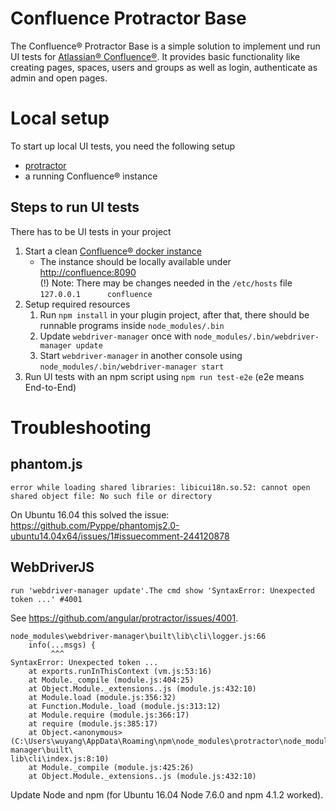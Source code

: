 # Confluence Protractor Base
The Confluence&reg; Protractor Base is a simple solution to implement und run UI tests for [Atlassian&reg; Confluence&reg;](https://www.atlassian.com/software/confluence).
It provides basic functionality like creating pages, spaces, users and groups as well as login, authenticate as admin and open pages.  

# Local setup
To start up local UI tests, you need the following setup
- [protractor](http://www.protractortest.org)
- a running Confluence&reg; instance

## Steps to run UI tests
There has to be UI tests in your project
1. Start a clean [Confluence&reg; docker instance](https://hub.docker.com/r/atlassian/confluence-server/)
   - The instance should be locally available under <http://confluence:8090>\
     (!) Note: There may be changes needed in the `/etc/hosts` file `127.0.0.1      confluence`
1. Setup required resources
   1. Run `npm install` in your plugin project, after that, there should be runnable programs inside `node_modules/.bin`
   1. Update `webdriver-manager` once with `node_modules/.bin/webdriver-manager update`
   1. Start `webdriver-manager` in another console using `node_modules/.bin/webdriver-manager start`
1. Run UI tests with an npm script using `npm run test-e2e` (e2e means End-to-End)

# Troubleshooting
## phantom.js
```text
error while loading shared libraries: libicui18n.so.52: cannot open shared object file: No such file or directory
```
On Ubuntu 16.04 this solved the issue: <https://github.com/Pyppe/phantomjs2.0-ubuntu14.04x64/issues/1#issuecomment-244120878>

## WebDriverJS
```text
run 'webdriver-manager update'.The cmd show 'SyntaxError: Unexpected token ...' #4001
```
See https://github.com/angular/protractor/issues/4001.

```text
node_modules\webdriver-manager\built\lib\cli\logger.js:66
    info(...msgs) {
         ^^^
SyntaxError: Unexpected token ...
    at exports.runInThisContext (vm.js:53:16)
    at Module._compile (module.js:404:25)
    at Object.Module._extensions..js (module.js:432:10)
    at Module.load (module.js:356:32)
    at Function.Module._load (module.js:313:12)
    at Module.require (module.js:366:17)
    at require (module.js:385:17)
    at Object.<anonymous> (C:\Users\wuyang\AppData\Roaming\npm\node_modules\protractor\node_modules\webdriver-manager\built\
lib\cli\index.js:8:10)
    at Module._compile (module.js:425:26)
    at Object.Module._extensions..js (module.js:432:10)
```

Update Node and npm (for Ubuntu 16.04 Node 7.6.0 and npm 4.1.2 worked).
